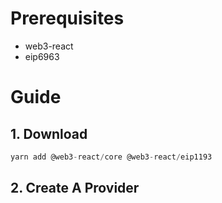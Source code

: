 # Prerequisites

- web3-react
- eip6963

# Guide

## 1. Download

```js
yarn add @web3-react/core @web3-react/eip1193
```

## 2. Create A Provider
